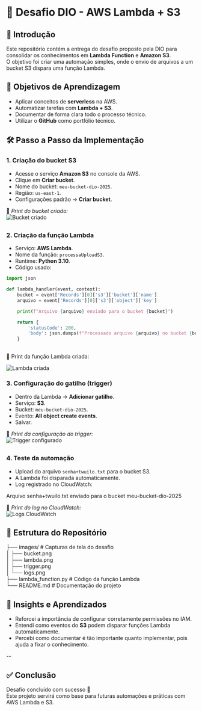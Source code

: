 # 🚀 Desafio DIO - AWS Lambda + S3

## 📌 Introdução
Este repositório contém a entrega do desafio proposto pela DIO para consolidar os conhecimentos em **Lambda Function** e **Amazon S3**.  
O objetivo foi criar uma automação simples, onde o envio de arquivos a um bucket S3 dispara uma função Lambda.

##

## 🎯 Objetivos de Aprendizagem
- Aplicar conceitos de **serverless** na AWS.
- Automatizar tarefas com **Lambda + S3**.
- Documentar de forma clara todo o processo técnico.
- Utilizar o **GitHub** como portfólio técnico.

##

## 🛠️ Passo a Passo da Implementação

### 1. Criação do bucket S3
- Acesse o serviço **Amazon S3** no console da AWS.  
- Clique em **Criar bucket**.  
- Nome do bucket: `meu-bucket-dio-2025`.  
- Região: `us-east-1`.  
- Configurações padrão → **Criar bucket**.

📸 *Print do bucket criado:*  
![Bucket criado](./images/bucket.png)

##

### 2. Criação da função Lambda
- Serviço: **AWS Lambda**.  
- Nome da função: `processaUploadS3`.  
- Runtime: **Python 3.10**.  
- Código usado:

```python
import json

def lambda_handler(event, context):
    bucket = event['Records'][0]['s3']['bucket']['name']
    arquivo = event['Records'][0]['s3']['object']['key']

    print(f"Arquivo {arquivo} enviado para o bucket {bucket}")

    return {
        'statusCode': 200,
        'body': json.dumps(f"Processado arquivo {arquivo} no bucket {bucket}")
    }
````
##

📸 Print da função Lambda criada: 


![Lambda criada](./images/bucket.png)

### 3. Configuração do gatilho (trigger)
- Dentro da Lambda → **Adicionar gatilho**.  
- Serviço: **S3**.  
- Bucket: `meu-bucket-dio-2025`.  
- Evento: **All object create events**.  
- Salvar.  

📸 *Print da configuração do trigger:*  
![Trigger configurado](./images/trigger.png)

##

### 4. Teste da automação
- Upload do arquivo `senha+twuilo.txt` para o bucket S3.  
- A Lambda foi disparada automaticamente.  
- Log registrado no CloudWatch:

Arquivo senha+twuilo.txt enviado para o bucket meu-bucket-dio-2025


📸 *Print do log no CloudWatch:*  
![Logs CloudWatch](./images/logs.png)

##

## 📂 Estrutura do Repositório

├── images/ # Capturas de tela do desafio <br>
│ ├── bucket.png<br>
│ ├── lambda.png<br>
│ ├── trigger.png<br>
│ └── logs.png<br>
├── lambda_function.py # Código da função Lambda<br>
└── README.md # Documentação do projeto<br>

##




## 📌 Insights e Aprendizados
- Reforcei a importância de configurar corretamente permissões no IAM.  
- Entendi como eventos do **S3** podem disparar funções Lambda automaticamente.  
- Percebi como documentar é tão importante quanto implementar, pois ajuda a fixar o conhecimento.  

--

## ✅ Conclusão
Desafio concluído com sucesso 🎉  
Este projeto servirá como base para futuras automações e práticas com AWS Lambda e S3.

